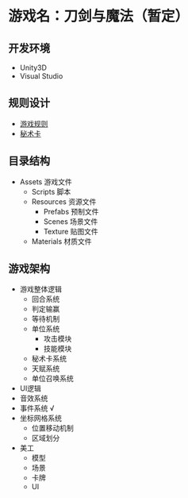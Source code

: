 # 游戏名：刀剑与魔法（暂定）
## 开发环境
* Unity3D
* Visual Studio
## 规则设计
* [游戏规则](https://github.com/BATTLEHAWK00/MyFirstGame/blob/master/GameRules.md)<br>
* [秘术卡](https://github.com/BATTLEHAWK00/MyFirstGame/blob/master/Cards.md)
## 目录结构
* Assets 游戏文件
    * Scripts 脚本
    * Resources 资源文件
        * Prefabs 预制文件
        * Scenes 场景文件
        * Texture 贴图文件
    * Materials 材质文件
## 游戏架构
* 游戏整体逻辑
    * 回合系统
    * 判定输赢
    * 等待机制
    * 单位系统
        * 攻击模块
        * 技能模块
    * 秘术卡系统
    * 天赋系统
    * 单位召唤系统
* UI逻辑
* 音效系统
* 事件系统 √
* 坐标网格系统
    * 位置移动机制
    * 区域划分
* 美工
    * 模型
    * 场景
    * 卡牌
    * UI
